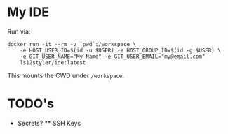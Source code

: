 # My IDE

Run via:
```
docker run -it --rm -v `pwd`:/workspace \
    -e HOST_USER_ID=$(id -u $USER) -e HOST_GROUP_ID=$(id -g $USER) \
	-e GIT_USER_NAME="My Name" -e GIT_USER_EMAIL="my@email.com"
	ls12styler/ide:latest
```
This mounts the CWD under `/workspace`.

# TODO's

* Secrets?
** SSH Keys
